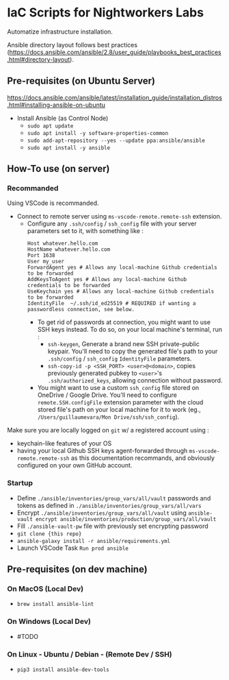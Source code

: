 # IaC Scripts for Nightworkers Labs
Automatize infrastructure installation.

Ansible directory layout follows best practices (https://docs.ansible.com/ansible/2.8/user_guide/playbooks_best_practices.html#directory-layout).

## Pre-requisites (on Ubuntu Server)
https://docs.ansible.com/ansible/latest/installation_guide/installation_distros.html#installing-ansible-on-ubuntu

- Install Ansible (as Control Node)
  - `sudo apt update`
  - `sudo apt install -y software-properties-common`
  - `sudo add-apt-repository --yes --update ppa:ansible/ansible`
  - `sudo apt install -y ansible`

## How-To use (on server)
### Recommanded
Using VSCode is recommanded.
- Connect to remote server using `ms-vscode-remote.remote-ssh` extension. 
  - Configure any `.ssh/config` / `ssh_config` file with your server parameters set to it, with something like :
    ```
    Host whatever.hello.com
    HostName whatever.hello.com
    Port 1638
    User my_user
    ForwardAgent yes # Allows any local-machine Github credentials to be forwarded
    AddKeysToAgent yes # Allows any local-machine Github credentials to be forwarded
    UseKeychain yes # Allows any local-machine Github credentials to be forwarded
    IdentityFile  ~/.ssh/id_ed25519 # REQUIRED if wanting a passwordless connection, see below.
    ```
    - To get rid of passwords at connection, you might want to use SSH keys instead. To do so, on your local machine's terminal, run : 
        - `ssh-keygen`, Generate a brand new SSH private-public keypair. You'll need to copy the generated file's path to your `.ssh/config` / `ssh_config` `IdentityFile` parameters.
        - `ssh-copy-id -p <SSH_PORT> <user>@<domain>`, copies previously generated pubkey to `<user>`'s `.ssh/authorized_keys`, allowing connection without password.
    - You might want to use a custom `ssh_config` file stored on OneDrive / Google Drive. You'll need to configure `remote.SSH.configFile` extension parameter with the cloud stored file's path on your local machine for it to work (eg., `/Users/guillaumevara/Mon Drive/ssh/ssh_config`).

Make sure you are locally logged on `git` w/ a registered account using :
  - keychain-like features of your OS
  - having your local Github SSH keys agent-forwarded through `ms-vscode-remote.remote-ssh` as this documentation recommands, and obviously configured on your own GitHub account.

### Startup
- Define `./ansible/inventories/group_vars/all/vault` passwords and tokens as defined in `./ansible/inventories/group_vars/all/vars`
- Encrypt `./ansible/inventories/group_vars/all/vault` using `ansible-vault encrypt ansible/inventories/production/group_vars/all/vault`
- Fill `./ansible-vault-pw` file with previously set encrypting password
- `git clone {this repo}`
- `ansible-galaxy install -r ansible/requirements.yml`
- Launch VSCode Task `Run prod ansible`

## Pre-requisites (on dev machine)
### On MacOS (Local Dev)
- `brew install ansible-lint`
### On Windows (Local Dev)
- #TODO
### On Linux - Ubuntu / Debian - (Remote Dev / SSH)
- `pip3 install ansible-dev-tools`